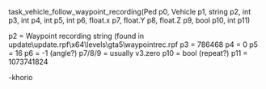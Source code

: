 task_vehicle_follow_waypoint_recording(Ped p0, Vehicle p1, string p2, int p3, int p4, int p5, int p6, float.x p7, float.Y p8, float.Z p9, bool p10, int p11)

p2 = Waypoint recording string (found in update\update.rpf\x64\levels\gta5\waypointrec.rpf
p3 = 786468
p4 = 0
p5 = 16
p6 = -1 (angle?)
p7/8/9 = usually v3.zero
p10 = bool (repeat?)
p11 = 1073741824

-khorio